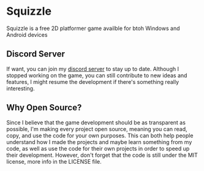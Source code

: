 # Squizzle
Squizzle is a free 2D platformer game availble for btoh Windows and Android devices
## Discord Server
If want, you can join my [discord server](https://discord.gg/MQgTSM4qtm) to stay up to date. Although I stopped working on the game, you can still contribute to new ideas and features, I might resume the development if there's something really interesting.
## Why Open Source?
Since I believe that the game development should be as transparent as possible, I'm making every project open source, meaning you can read, copy, and use the code for your own purposes. This can both help people understand how I made the projects and maybe learn something from my code, as well as use the code for their own projects in order to speed up their development. However, don't forget that the code is still under the MIT license, more info in the LICENSE file.
